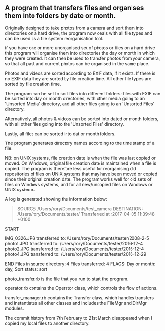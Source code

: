 ## A program that transfers files and organises them into folders by date or month.

Originally designed to take photos from a camera and sort them into directories on a hard drive, the program now deals with all file types and can be used as a file system reorganisation tool.

If you have one or more unorganised set of photos or files on a hard drive this program will organise them into directories the day or month in which they were created. It can then be used to transfer photos from your camera, so that all past and current photos can be organised in the same place.


Photos and videos are sorted according to EXIF data, if it exists. If there is no EXIF data they are sorted by file creation time. All other file types are sorted by file creation time.


The program can be set to sort files into different folders: files with EXIF can be sorted into day or month directories, with other media going to an 'Unsorted Media' directory, and all other files going to an 'Unsorted Files' directory.


Alternatively, all photos & videos can be sorted into dated or month folders, with all other files going into the 'Unsorted Files' directory.


Lastly, all files can be sorted into dat or month folders.


The program generates directory names according to the time stamp of a file.

NB: on UNIX systems, file creation date is when the file was last copied or moved. On Windows, original file creation date is maintained when a file is copied. The program is therefore less useful for reorganising old repositories of files on UNIX systems that may have been moved or copied since their original creation date. The program works well for old sets of files on Windows systems, and for all new/uncopied files on Windows or UNIX systems.


A log is generated showing the information below:

>SOURCE: /Users/rory/Documents/test_camera
DESTINATION: /Users/rory/Documents/tester/
Transferred at :2017-04-05 11:39:48 +0100
>
>
START
>
>
IMG_0326.JPG                    transferred to: /Users/rory/Documents/tester/2008-2-5
photo1.JPG                      transferred to: /Users/rory/Documents/tester/2016-12-4
photo2.JPG                      transferred to: /Users/rory/Documents/tester/2016-12-4
photo4.JPG                      transferred to: /Users/rory/Documents/tester/2016-12-29
>
>
END
Files in source directory: 4
Files transferred: 4
FLAGS: Day or month: day, Sort status: sort


photo_transfer.rb is the file that you run to start the program.


operator.rb contains the Operator class, which controls the flow of actions.


transfer_manager.rb contains the Transfer class, which handles transfers and instantiates all other classes and includes the FileMgr and DirMgr modules.


The commit history from 7th February to 21st March disappeared when I copied my local files to another directory.
